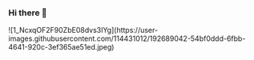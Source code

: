 ### Hi there 👋

<!--
**NicoleC1324/NicoleC1324** is a ✨ _special_ ✨ repository because its `README.md` (this file) appears on your GitHub profile.

Here are some ideas to get you started:

- 🔭 I’m currently working on ...
- 🌱 I’m currently learning ...
- 👯 I’m looking to collaborate on ...
- 🤔 I’m looking for help with ...
- 💬 Ask me about ...
- 📫 How to reach me: ...
- 😄 Pronouns: ...
- ⚡ Fun fact: ...
-->![1_NcxqOF2F90ZbE08dvs3IYg](https://user-images.githubusercontent.com/114431012/192689042-54bf0ddd-6fbb-4641-920c-3ef365ae51ed.jpeg)

